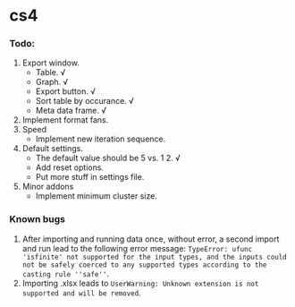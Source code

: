 # cs4
### Todo:
1. Export window.
   + Table. √
   + Graph. √
   + Export button. √
   + Sort table by occurance. √
   + Meta data frame. √
2. Implement format fans.
3. Speed
   + Implement new iteration sequence.
4. Default settings.
   + The default value should be 5 vs. 1 2. √
   + Add reset options.
   + Put more stuff in settings file.
5. Minor addons
   + Implement minimum cluster size.

### Known bugs
1. After importing and running data once, without error, a second import and run lead to the following error message: `TypeError: ufunc 'isfinite' not supported for the input types, and the inputs could not be safely coerced to any supported types according to the casting rule ''safe''`.
2. Importing .xlsx leads to `UserWarning: Unknown extension is not supported and will be removed`.